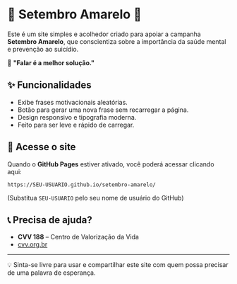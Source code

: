 # 🌻 Setembro Amarelo 🌻

Este é um site simples e acolhedor criado para apoiar a campanha **Setembro Amarelo**, que conscientiza sobre a importância da saúde mental e prevenção ao suicídio.

💛 **"Falar é a melhor solução."**

## ✨ Funcionalidades
- Exibe frases motivacionais aleatórias.
- Botão para gerar uma nova frase sem recarregar a página.
- Design responsivo e tipografia moderna.
- Feito para ser leve e rápido de carregar.

## 🚀 Acesse o site
Quando o **GitHub Pages** estiver ativado, você poderá acessar clicando aqui:
```
https://SEU-USUARIO.github.io/setembro-amarelo/
```

(Substitua `SEU-USUARIO` pelo seu nome de usuário do GitHub)

## 📞 Precisa de ajuda?
- **CVV 188** – Centro de Valorização da Vida  
- [cvv.org.br](https://www.cvv.org.br)

---
💡 Sinta-se livre para usar e compartilhar este site com quem possa precisar de uma palavra de esperança.
